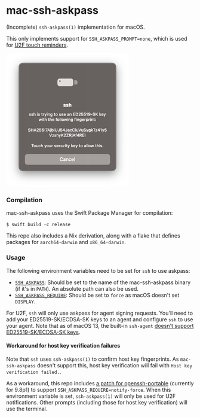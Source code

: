 # mac-ssh-askpass

(Incomplete) `ssh-askpass(1)` implementation for macOS.

This only implements support for `SSH_ASKPASS_PROMPT=none`, which is used for
[U2F touch reminders][1].

<img src="/.github/readme/screenshot.png" alt="Screenshot of mac-ssh-askpass U2F touch reminder" width="328">

### Compilation

mac-ssh-askpass uses the Swift Package Manager for compilation:

```shell
$ swift build -c release
```

This repo also includes a Nix derivation, along with a flake that defines
packages for `aarch64-darwin` and `x86_64-darwin`.

### Usage

The following environment variables need to be set for `ssh` to use askpass:

- [`SSH_ASKPASS`][3]:         Should be set to the name of the mac-ssh-askpass
                              binary (if it's in `PATH`). An absolute path can
                              also be used.
- [`SSH_ASKPASS_REQUIRE`][3]: Should be set to `force` as macOS doesn't set
						      `DISPLAY`.

For U2F, `ssh` will only use askpass for agent signing requests. You'll need to
add your ED25519-SK/ECDSA-SK keys to an agent and configure `ssh` to use your
agent. Note that as of macOS 13, the built-in `ssh-agent` [doesn't support
ED25519-SK/ECDSA-SK keys][4].

#### Workaround for host key verification failures

Note that `ssh` uses `ssh-askpass(1)` to confirm host key fingerprints. As
`mac-ssh-askpass` doesn't support this, host key verification will fail with
`Host key verification failed.`.

As a workaround, this repo includes [a patch for openssh-portable][5] (currently
for 9.8p1) to support `SSH_ASKPASS_REQUIRE=notify-force`. When this environment
variable is set, `ssh-askpass(1)` will only be used for U2F notifications. Other
prompts (including those for host key verification) will use the terminal.

[1]: https://lists.mindrot.org/pipermail/openssh-unix-dev/2019-November/038032.html
[2]: https://www.swift.org/package-manager/
[3]: https://man.openbsd.org/ssh-add.1#DISPLAY
[4]: https://developer.apple.com/forums/thread/698683
[5]: ssh-askpass-require-notify-force.patch
